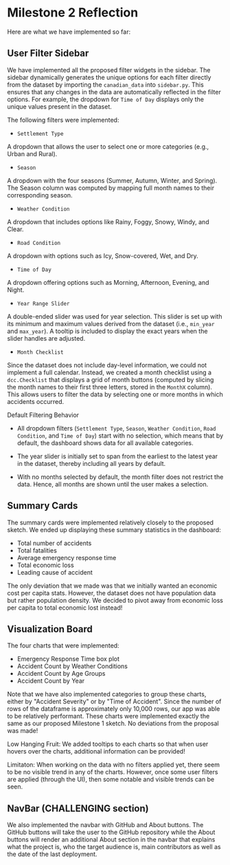 # Milestone 2 Reflection

Here are what we have implemented so far:

## User Filter Sidebar

We have implemented all the proposed filter widgets in the sidebar. The sidebar dynamically generates the unique options for each filter directly from the dataset by importing the `canadian_data` into `sidebar.py`. This ensures that any changes in the data are automatically reflected in the filter options. For example, the dropdown for `Time of Day` displays only the unique values present in the dataset.

The following filters were implemented:

- `Settlement Type`
  
A dropdown that allows the user to select one or more categories (e.g., Urban and Rural).

- `Season`
  
A dropdown with the four seasons (Summer, Autumn, Winter, and Spring). The Season column was computed by mapping full month names to their corresponding season.

- `Weather Condition`

A dropdown that includes options like Rainy, Foggy, Snowy, Windy, and Clear.

- `Road Condition`

A dropdown with options such as Icy, Snow-covered, Wet, and Dry.

- `Time of Day`

A dropdown offering options such as Morning, Afternoon, Evening, and Night.

- `Year Range Slider`

A double-ended slider was used for year selection. This slider is set up with its minimum and maximum values derived from the dataset (i.e., `min_year` and `max_year`). A tooltip is included to display the exact years when the slider handles are adjusted.

- `Month Checklist`
  
Since the dataset does not include day-level information, we could not implement a full calendar. Instead, we created a month checklist using a `dcc.Checklist` that displays a grid of month buttons (computed by slicing the month names to their first three letters, stored in the `MonthX` column). This allows users to filter the data by selecting one or more months in which accidents occurred.

Default Filtering Behavior

- All dropdown filters (`Settlement Type`, `Season`, `Weather Condition`, `Road Condition`, and `Time of Day`) start with no selection, which means that by default, the dashboard shows data for all available categories.

- The year slider is initially set to span from the earliest to the latest year in the dataset, thereby including all years by default.

- With no months selected by default, the month filter does not restrict the data. Hence, all months are shown until the user makes a selection.

## Summary Cards

The summary cards were implemented relatively closely to the proposed sketch. We ended up displaying these summary statistics in the dashboard:

- Total number of accidents
- Total fatalities
- Average emergency response time
- Total economic loss
- Leading cause of accident

The only deviation that we made was that we initially wanted an economic cost per capita stats. However, the dataset does not have population data but rather population density. We decided to pivot away from economic loss per capita to total economic lost instead!

## Visualization Board

The four charts that were implemented:

- Emergency Response Time box plot
- Accident Count by Weather Conditions
- Accident Count by Age Groups
- Accident Count by Year

Note that we have also implemented categories to group these charts, either by "Accident Severity" or by "Time of Accident". Since the number of rows of the dataframe is approximately only 10,000 rows, our app was able to be relatively performant. These charts were implemented exactly the same as our proposed Milestone 1 sketch. No deviations from the proposal was made!

Low Hanging Fruit: We added tooltips to each charts so that when user hovers over the charts, additional information can be provided!

Limitaton: When working on the data with no filters applied yet, there seem to be no visible trend in any of the charts. However, once some user filters are applied (through the UI), then some notable and visible trends can be seen.

## NavBar (CHALLENGING section)

We also implemented the navbar with GitHub and About buttons. The GitHub buttons will take the user to the GitHub repository while the About buttons will render an additional About section in the navbar that explains what the project is, who the target audience is, main contributors as well as the date of the last deployment.
